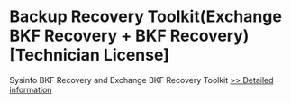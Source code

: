# Backup Recovery Toolkit(Exchange BKF Recovery + BKF Recovery)[Technician License]
Sysinfo BKF Recovery and Exchange BKF Recovery Toolkit
[>> Detailed information](https://secure.shareit.com/shareit/product.html?productid=300999443&affiliateid=200057808)